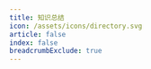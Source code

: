 ```yaml
---
title: 知识总结
icon: /assets/icons/directory.svg
article: false
index: false
breadcrumbExclude: true
---
```


<Catalog />
